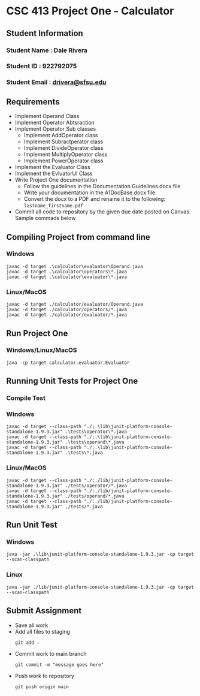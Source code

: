 # CSC 413 Project One - Calculator

## Student Information

### Student Name  : Dale Rivera

### Student ID    : 922792075

### Student Email : drivera@sfsu.edu

## Requirements

- Implement Operand Class
- Implement Operator Abtsraction
- Implement Operator Sub classes
    - Implement AddOperator class
    - Implement Subractperator class
    - Implement DivideOperator class
    - Implement MultiplyOperator class
    - Implement PowerOperator class
- Implement the Evaluator Class
- Implement the EvluatorUI Class
- Write Project One documentation
    - Follow the guidelines in the Documentation Guidelines.docx file
    - Write your documentation in the A1DocBase.docx file.
    - Convert the docx to a PDF and rename it to the following:
        `lastname_firstname.pdf`
- Commit all code to repository by the given due date posted on Canvas. Sample commads below


## Compiling Project from command line

### Windows
```
javac -d target .\calculator\evaluator\Operand.java
javac -d target .\calculator\operators\*.java
javac -d target .\calculator\evaluator\*.java
```

### Linux/MacOS
```
javac -d target ./calculator/evaluator/Operand.java
javac -d target ./calculator/operators/*.java
javac -d target ./calculator/evaluator/*.java
```

## Run Project One

### Windows/Linux/MacOS
```
java -cp target calculator.evaluator.Evaluator
```

## Running Unit Tests for Project One

### Compile Test

### Windows
```
javac -d target --class-path "./;.\lib\junit-platform-console-standalone-1.9.3.jar" .\tests\operator\*.java
javac -d target --class-path "./;.\lib\junit-platform-console-standalone-1.9.3.jar" .\tests\operand\*.java
javac -d target --class-path "./;.\lib\junit-platform-console-standalone-1.9.3.jar" .\tests\*.java

```

### Linux/MacOS
```
javac -d target --class-path "./:./lib/junit-platform-console-standalone-1.9.3.jar" ./tests/operator/*.java
javac -d target --class-path "./:./lib/junit-platform-console-standalone-1.9.3.jar" ./tests/operand/*.java
javac -d target --class-path "./:./lib/junit-platform-console-standalone-1.9.3.jar" ./tests/*.java
```

## Run Unit Test

### Windows
```
java -jar .\lib\junit-platform-console-standalone-1.9.3.jar -cp target --scan-classpath
```

### Linux
```
java -jar ./lib/junit-platform-console-standalone-1.9.3.jar -cp target --scan-classpath
```

## Submit Assignment
- Save all work
- Add all files to staging
    ```
    git add .
    ```
- Commit work to main branch
    ```
    git commit -m "message goes here"
    ```
- Push work to repository
    ```
    git push origin main
    ```
